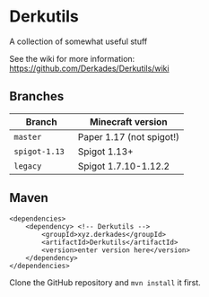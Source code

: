 # Derkutils
A collection of somewhat useful stuff

See the wiki for more information: https://github.com/Derkades/Derkutils/wiki

## Branches
| Branch         | Minecraft version |
| -              | -
| `master`       | Paper 1.17 (not spigot!)
| `spigot-1.13 ` | Spigot 1.13+
| `legacy`       | Spigot 1.7.10-1.12.2

## Maven
```
<dependencies>
    <dependency> <!-- Derkutils -->
        <groupId>xyz.derkades</groupId>
        <artifactId>Derkutils</artifactId>
        <version>enter version here</version>
    </dependency>
</dependencies>
```
Clone the GitHub repository and `mvn install` it first.
